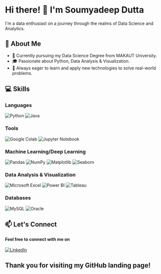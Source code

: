 # Hi there! 👋 I'm Soumyadeep Dutta

I'm a data enthusiast on a journey through the realms of Data Science and Analytics.

## 🌟 About Me

- 🔭 Currently pursuing my Data Science Degree from MAKAUT University.
- 🎓 Passionate about Python, Data Analysis & Visualization.
- 💼 Always eager to learn and apply new technologies to solve real-world problems.

## 💻 Skills

### Languages
![Python](https://img.shields.io/badge/python-3670A0?style=for-the-badge&logo=python&logoColor=ffd54f) ![Java](https://img.shields.io/badge/Java-007396?style=for-the-badge&logo=java&logoColor=white) 

### Tools 
![Google Colab](https://img.shields.io/badge/Google_Colab-F9AB00?style=for-the-badge&logo=google-colab&logoColor=white)
![Jupyter Notebook](https://img.shields.io/badge/Jupyter_Notebook-F37626?style=for-the-badge&logo=jupyter&logoColor=white)

### Machine Learning/Deep Learning
![Pandas](https://img.shields.io/badge/pandas-%23150458.svg?style=for-the-badge&logo=pandas&logoColor=white) ![NumPy](https://img.shields.io/badge/NumPy-%23013243.svg?style=for-the-badge&logo=numpy&logoColor=white) ![Matplotlib](https://img.shields.io/badge/Matplotlib-%23013243.svg?style=for-the-badge&logo=matplotlib&logoColor=white) ![Seaborn](https://img.shields.io/badge/Seaborn-%23013243.svg?style=for-the-badge&logo=seaborn&logoColor=white)


### Data Analysis & Visualization
 ![Microsoft Excel](https://img.shields.io/badge/Microsoft_Excel-217346?style=for-the-badge&logo=microsoft-excel&logoColor=white)
![Power BI](https://img.shields.io/badge/Power_BI-F2C811?style=for-the-badge&logo=powerbi&logoColor=white) ![Tableau](https://img.shields.io/badge/Tableau-E97627?style=for-the-badge&logo=tableau&logoColor=white)

### Databases
![MySQL](https://img.shields.io/badge/mysql-%2300f.svg?style=for-the-badge&logo=mysql&logoColor=white) ![Oracle](https://img.shields.io/badge/Oracle-F80000?style=for-the-badge&logo=oracle&logoColor=white)

## 📫 Let's Connect

#### Feel free to connect with me on

[![LinkedIn](https://img.shields.io/badge/LinkedIn-Profile-blue?style=for-the-badge&logo=linkedin&logoColor=white)](https://www.linkedin.com/in/soumyadeep-dutta-data/)
## Thank you for visiting my GitHub landing page!
